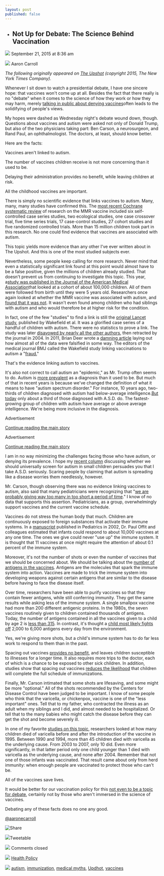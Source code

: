 ```yaml
---
layout: post
published: false
---
```


* ## Not Up for Debate: The Science Behind Vaccination

![][1]  September 21, 2015 at 8:36 am

![][2]  Aaron Carroll

_The following originally appeared on [The Upshot][3] (copyright 2015, The New York Times Company)._

Whenever I sit down to watch a presidential debate, I have one sincere hope: that vaccines won't come up at all. Besides the fact that there really is no "debate" when it comes to the science of how they work or how they may harm, merely [talking in public about denying vaccines][4]often leads to the solidifying of people's views.

My hopes were dashed as Wednesday night's debate wound down, though. Questions about vaccines and autism were asked not only of Donald Trump, but also of the two physicians taking part: Ben Carson, a neurosurgeon, and Rand Paul, an ophthalmologist. The doctors, at least, should know better.

Here are the facts:

Vaccines aren't linked to autism.

The number of vaccines children receive is not more concerning than it used to be.

Delaying their administration provides no benefit, while leaving children at risk.

All the childhood vaccines are important.

There is simply no scientific evidence that links vaccines to autism. Many, many, many studies have confirmed this. The [most recent Cochrane systematic review][5] of research on the MMR vaccine included six self-controlled case series studies, two ecological studies, one case crossover trial, five time series trials, 17 case-control studies, 27 cohort studies and five randomized controlled trials. More than 15 million children took part in this research. No one could find evidence that vaccines are associated with autism.

This topic yields more evidence than any other I've ever written about in The Upshot. And this is one of the most studied subjects ever.

Nevertheless, some people keep calling for more research. Never mind that even a statistically significant link found at this point would almost have to be a false positive, given the millions of children already studied. That doesn't prevent us from continuing to investigate this topic. This year, a[study was published in the Journal of the American Medical Association][6]that looked at a cohort of about 100,000 children. All of them were followed from birth until they were 5 years old. Researchers once again looked at whether the MMR vaccine was associated with autism, and [found that it was not][7]. It wasn't even found among children who had siblings with autism and who would therefore be at higher risk for the condition.

In fact, one of the few "studies" to find a link is still the [original Lancet study][8], published by Wakefield et al. It was a glorified case series of a handful of children with autism. There were no statistics to prove a link. The study was later [disavowed by nearly all the other authors][9], then retracted by the journal in 2004. In 2011, Brian Deer wrote a [damning article][10] laying out how almost all of the data were falsified in some way. The editors of the medical journal BMJ called the Wakefield study linking vaccinations to autism a "[fraud.][11]"

That's the evidence linking autism to vaccines.

It's also not correct to call autism an "epidemic," as Mr. Trump often seems to do. Autism is [more prevalent][12] as a diagnosis than it used to be. But much of that in recent years is because we've changed the definition of what it means to have "autism spectrum disorder." For instance, 10 years ago, two-thirds of children diagnosed with autism had below-average intelligence.[But today][13] only about a third of those diagnosed with A.S.D. do. The fastest-growing group of children with autism have average or above average intelligence. We're being more inclusive in the diagnosis.

Advertisement

[Continue reading the main story][14]

Advertisement

[Continue reading the main story][14]

I am in no way minimizing the challenges facing those who have autism, or denying its prevalence. I hope my [recent column][15] discussing whether we should universally screen for autism in small children persuades you that I take A.S.D. seriously. Scaring people by claiming that autism is spreading like a disease worries them needlessly, however.

Mr. Carson, though observing there was no evidence linking vaccines to autism, also said that many pediatricians were recognizing that "[we are probably giving way too many in too short a period of time][16]." I know of no data that supports this assertion. Pediatricians, as a group, overwhelmingly support vaccines and the current vaccine schedule.

Vaccines do not stress the human body that much. Children are continuously exposed to foreign substances that activate their immune systems. In a [manuscript][17] published in Pediatrics in 2002, Dr. Paul Offit and colleagues estimated that infants could respond to about 10,000 vaccines at any one time. The ones we give could never "use up" the immune system. It is thought that 11 vaccines at once might require the attention of about 0.1 percent of the immune system.

Moreover, it's not the number of shots or even the number of vaccines that we should be concerned about. We should be talking about the [number of antigens in the vaccines][18]. Antigens are the molecules that spark the immune system into action. Vaccines are made to trick the immune system into developing weapons against certain antigens that are similar to the disease before having to face the disease itself.

Over time, researchers have been able to purify vaccines so that they contain fewer antigens, while still conferring immunity. They get the same results while asking less of the immune system. A single smallpox vaccine had more than 200 different antigenic proteins. In the 1980s, the seven vaccines routinely given to children contained thousands of antigens. Today, the number of antigens contained in all the vaccines given to a child by age 2 is [less than 315][19]. In contrast, it's thought a [child most likely fights off][20] 2,000 to 6,000 antigens every day from the environment.

Yes, we're giving more shots, but a child's immune system has to do far less work to respond to them than in the past.

Spacing out vaccines [provides no benefit][21], and leaves children susceptible to illnesses for a longer time. It also requires more trips to the doctor, each of which is a chance to be exposed to other sick children. In addition, studies show that spacing out vaccines [reduces the likelihood][22] that children will complete the full schedule of immunizations.

Finally, Mr. Carson intimated that some shots are lifesaving, and some might be more "optional." All of the shots recommended by the Centers for Disease Control have been judged to be important. I know of some people who think that the varicella, or chickenpox, vaccine is one of the "less important" ones. Tell that to my father, who contracted the illness as an adult when my siblings and I did, and almost needed to be hospitalized. Or tell that to the many babies who might catch the disease before they can get the shot and become severely ill.

In one of my favorite [studies on this topic][23], researchers looked at how many children died of varicella before and after the introduction of the vaccine in 1995. Between 1990 and 1994, more than 45 children died with varicella as the underlying cause. From 2003 to 2007, only 10 did. Even more significantly, in that latter period only one child younger than 1 died with varicella as the underlying cause, and none after 2004. Remember that not one of those infants was vaccinated. That result came about only from herd immunity: when enough people are vaccinated to protect those who can't be.

All of the vaccines save lives.

It would be better for our vaccination policy for this [not even to be a topic for debate][4], certainly not by those who aren't immersed in the science of vaccines.

Debating any of these facts does no one any good.

[@aaronecarroll][24]

![Share][25]

![][26]Tweetable

![][27] Comments closed



![][28]  [Health Policy][29]

![][30]  [autism][31], [immunization][32], [medical myths][33], [Updhot][34], [vaccines][35]

[1]: http://theincidentaleconomist.com/wordpress/wp-content/themes/white-gold/images/calendar-icon.png
[2]: http://theincidentaleconomist.com/wordpress/wp-content/themes/white-gold/images/user-icon.png
[3]: http://www.nytimes.com/2015/09/18/upshot/not-up-for-debate-the-science-behind-vaccination.html?rref=upshot
[4]: http://www.nytimes.com/2015/02/03/upshot/spreading-along-with-measles-polarization-on-a-hot-button-issue.html
[5]: http://www.cochrane.org/CD004407/ARI_using-the-combined-vaccine-for-protection-of-children-against-measles-mumps-and-rubella
[6]: http://jama.jamanetwork.com/article.aspx?articleID=2275444
[7]: https://www.youtube.com/watch?t=2&v=j_zqBPuPx8w
[8]: http://www.thelancet.com/journals/lancet/article/PIIS0140-6736(97)11096-0/abstract
[9]: http://theincidentaleconomist.com/wordpress/the-autismmmr-fraud/
[10]: http://www.bmj.com/content/342/bmj.c5347
[11]: http://www.bmj.com/content/342/bmj.c7452.extract
[12]: http://www.cnn.com/2014/03/27/health/cdc-autism/
[13]: http://theincidentaleconomist.com/wordpress/autism-rates-are-up-again-according-to-the-cdc/
[14]: http://www.nytimes.com/2015/09/18/upshot/not-up-for-debate-the-science-behind-vaccination.html?rref=upshot#story-continues-4
[15]: http://www.nytimes.com/2015/09/09/upshot/why-theres-disagreement-over-screening-every-child-for-autism.html?_r=0
[16]: http://time.com/4037239/second-republican-debate-transcript-cnn/?utm_source=feedburner&utm_medium=feed&utm_campaign=Feed%3A+timeblogs%2Fswampland+(TIME%3A+Swampland)
[17]: http://pediatrics.aappublications.org/content/109/1/124.long
[18]: http://www.mdconsult.com/das/article/body/316109081-2/jorg=journal&source=&sp=14206805&sid=0/N/393159/1.html?issn=0889-8561
[19]: http://www.cdc.gov/vaccinesafety/concerns/multiple-vaccines-immunity.html
[20]: http://web.archive.org/web/20150906032317/http://www2.aap.org/immunization/families/safety.html
[21]: http://www.immunize.org/concerns/offit_moser2009.pdf
[22]: http://pediatrics.aappublications.org/content/130/1/32.full
[23]: http://pediatrics.aappublications.org/content/early/2011/07/21/peds.2010-3385.abstract
[24]: http://twitter.com/aaronecarroll
[25]: http://theincidentaleconomist.com/wordpress/wp-content/plugins/add-to-any/share_save_120_16.png
[26]: http://theincidentaleconomist.com/wordpress/wp-content/uploads/2015/01/twitter-2-128.png
[27]: http://theincidentaleconomist.com/wordpress/wp-content/themes/white-gold/images/comment-icon.png
[28]: http://theincidentaleconomist.com/wordpress/wp-content/themes/white-gold/images/category-icon.png
[29]: http://theincidentaleconomist.com/wordpress/category/health-policy/
[30]: http://theincidentaleconomist.com/wordpress/wp-content/themes/white-gold/images/tag-icon.png
[31]: http://theincidentaleconomist.com/wordpress/tag/autism/
[32]: http://theincidentaleconomist.com/wordpress/tag/immunization/
[33]: http://theincidentaleconomist.com/wordpress/tag/medical-myths/
[34]: http://theincidentaleconomist.com/wordpress/tag/updhot/
[35]: http://theincidentaleconomist.com/wordpress/tag/vaccines/
